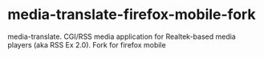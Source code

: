 media-translate-firefox-mobile-fork
===================================

media-translate. CGI/RSS media application for Realtek-based media players (aka RSS Ex 2.0). Fork for firefox mobile